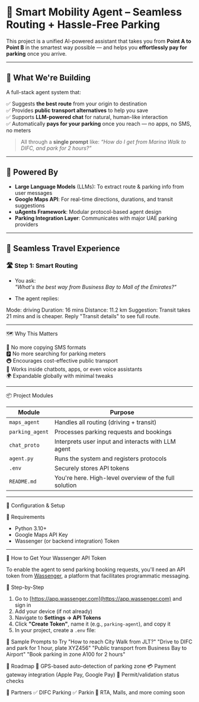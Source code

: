 # 🚗 Smart Mobility Agent – Seamless Routing + Hassle-Free Parking

This project is a unified AI-powered assistant that takes you from **Point A to Point B** in the smartest way possible — and helps you **effortlessly pay for parking** once you arrive.

---

## 🎯 What We're Building

A full-stack agent system that:

✅ Suggests **the best route** from your origin to destination  
✅ Provides **public transport alternatives** to help you save  
✅ Supports **LLM-powered chat** for natural, human-like interaction  
✅ Automatically **pays for your parking** once you reach — no apps, no SMS, no meters

> All through a **single prompt** like:
> _“How do I get from Marina Walk to DIFC, and park for 2 hours?”_

---

## 🧠 Powered By

- **Large Language Models** (LLMs): To extract route & parking info from user messages  
- **Google Maps API**: For real-time directions, durations, and transit suggestions  
- **uAgents Framework**: Modular protocol-based agent design  
- **Parking Integration Layer**: Communicates with major UAE parking providers

---

## 🔁 Seamless Travel Experience

### 🛣️ Step 1: Smart Routing

- You ask:  
  _"What's the best way from Business Bay to Mall of the Emirates?"_

- The agent replies:

Mode: driving
Duration: 16 mins
Distance: 11.2 km
Suggestion: Transit takes 21 mins and is cheaper. Reply "Transit details" to see full route.


---

🗺️ Why This Matters

🧠 No more copying SMS formats  
🅿️ No more searching for parking meters  
🚇 Encourages cost-effective public transport  
📱 Works inside chatbots, apps, or even voice assistants  
🌍 Expandable globally with minimal tweaks

---

📦 Project Modules

| Module             | Purpose |
|--------------------|---------|
| `maps_agent`       | Handles all routing (driving + transit) |
| `parking_agent`    | Processes parking requests and bookings |
| `chat_proto`       | Interprets user input and interacts with LLM agent |
| `agent.py`         | Runs the system and registers protocols |
| `.env`             | Securely stores API tokens |
| `README.md`        | You're here. High-level overview of the full solution |

---

🔧 Configuration & Setup

🧩 Requirements

- Python 3.10+
- Google Maps API Key
- Wassenger (or backend integration) Token

---

🔐 How to Get Your Wassenger API Token

To enable the agent to send parking booking requests, you'll need an API token from [Wassenger](https://www.wassenger.com/), a platform that facilitates programmatic messaging.

🪪 Step-by-Step

1. Go to [https://app.wassenger.com](https://app.wassenger.com) and sign in
2. Add your device (if not already)
3. Navigate to **Settings → API Tokens**
4. Click **"Create Token"**, name it (e.g., `parking-agent`), and copy it
5. In your project, create a `.env` file:

🧪 Sample Prompts to Try
"How to reach City Walk from JLT?"
"Drive to DIFC and park for 1 hour, plate XYZ456"
"Public transport from Business Bay to Airport"
"Book parking in zone A100 for 2 hours"

🔭 Roadmap
📍 GPS-based auto-detection of parking zone
💳 Payment gateway integration (Apple Pay, Google Pay)
🧾 Permit/validation status checks

🤝 Partners
✅ DIFC Parking
✅ Parkin
🚧 RTA, Malls, and more coming soon

